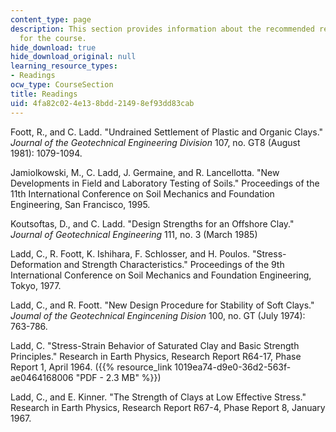 ```yaml
---
content_type: page
description: This section provides information about the recommended reading material
  for the course.
hide_download: true
hide_download_original: null
learning_resource_types:
- Readings
ocw_type: CourseSection
title: Readings
uid: 4fa82c02-4e13-8bdd-2149-8ef93dd83cab
---
```


Foott, R., and C. Ladd. "Undrained Settlement of Plastic and Organic Clays." _Journal of the Geotechnical Engineering Division_ 107, no. GT8 (August 1981): 1079-1094.

Jamiolkowski, M., C. Ladd, J. Germaine, and R. Lancellotta. "New Developments in Field and Laboratory Testing of Soils." Proceedings of the 11th International Conference on Soil Mechanics and Foundation Engineering, San Francisco, 1995.

Koutsoftas, D., and C. Ladd. "Design Strengths for an Offshore Clay." _Journal of Geotechnical Engineering_ 111, no. 3 (March 1985)

Ladd, C., R. Foott, K. Ishihara, F. Schlosser, and H. Poulos. "Stress-Deformation and Strength Characteristics." Proceedings of the 9th International Conference on Soil Mechanics and Foundation Engineering, Tokyo, 1977.

Ladd, C., and R. Foott. "New Design Procedure for Stability of Soft Clays." _Joumal of the Geotechnical Engincening Dision_ 100, no. GT (July 1974): 763-786.

Ladd, C. "Stress-Strain Behavior of Saturated Clay and Basic Strength Principles." Research in Earth Physics, Research Report R64-17, Phase Report 1, April 1964. ({{% resource_link 1019ea74-d9e0-36d2-563f-ae0464168006 "PDF - 2.3 MB" %}})

Ladd, C., and E. Kinner. "The Strength of Clays at Low Effective Stress." Research in Earth Physics, Research Report R67-4, Phase Report 8, January 1967.